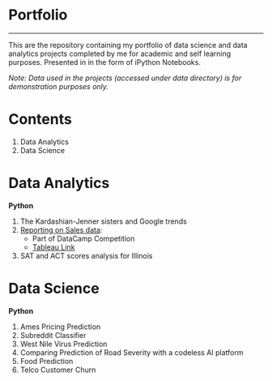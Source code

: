 # Portfolio
---

This are the repository containing my portfolio of data science and data analytics projects completed by me for academic and self learning purposes.
Presented in in the form of iPython Notebooks.

*Note: Data used in the projects (accessed under data directory) is for demonstration purposes only.*

# Contents

1. Data Analytics
2. Data Science 

# Data Analytics
**Python**
1. The Kardashian-Jenner sisters and Google trends
2. [Reporting on Sales data](https://github.com/rahyu92/data-science-project/blob/main/Reporting%20Sales%20Data/Reporting%20data%20sales%20on%20Motorcycle%20Part.ipynb):
    - Part of DataCamp Competition 
    - [Tableau Link](https://public.tableau.com/views/ReportingSalesDataonMotorcycleParts/Dashboard2?:language=en-US&:display_count=n&:origin=viz_share_link)
3. SAT and ACT scores analysis for Illinois  
# Data Science

**Python**

1. Ames Pricing Prediction 
2. Subreddit Classifier
3. West Nile Virus Prediction
4. Comparing Prediction of Road Severity with a codeless AI platform
5. Food Prediction
6. Telco Customer Churn
 
